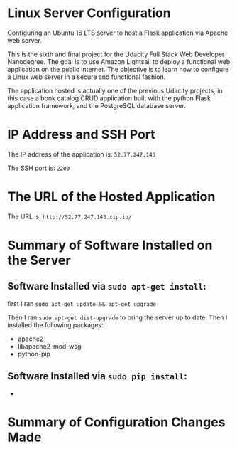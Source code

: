 # Linux Server Configuration
Configuring an Ubuntu 16 LTS server to host a Flask application via Apache web server.

This is the sixth and final project for the Udacity Full Stack Web Developer Nanodegree. The
 goal is to use Amazon Lightsail to deploy a functional web application on the public internet. The objective is to learn how to configure a Linux web server in a secure and functional fashion.
 
The application hosted is actually one of the previous Udacity projects, in this case a book catalog CRUD application built with the python Flask application framework, and the PostgreSQL database server.

# IP Address and SSH Port

The IP address of the application is: `52.77.247.143`

The SSH port is: `2200`

# The URL of the Hosted Application

The URL is: `http://52.77.247.143.xip.io/`

# Summary of Software Installed on the Server

## Software Installed via `sudo apt-get install`:
first I ran `sudo apt-get update && apt-get upgrade`

Then I ran `sudo apt-get dist-upgrade` to bring the server up to date. Then I installed the following packages:

* apache2
* libapache2-mod-wsgi
* python-pip

## Software Installed via `sudo pip install`:

*








# Summary of Configuration Changes Made

